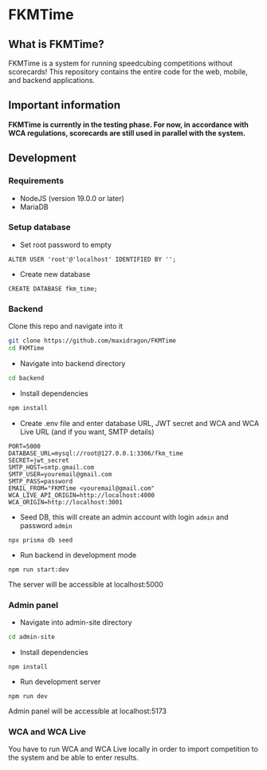 # FKMTime

## What is FKMTime?

FKMTime is a system for running speedcubing competitions without scorecards! This repository contains the entire code for the web, mobile, and backend applications. 

## Important information
**FKMTime is currently in the testing phase. For now, in accordance with WCA regulations, scorecards are still used in parallel with the system.**

## Development

### Requirements
- NodeJS (version 19.0.0 or later)
- MariaDB


### Setup database

- Set root password to empty
```
ALTER USER 'root'@'localhost' IDENTIFIED BY '';
```
- Create new database
```
CREATE DATABASE fkm_time;
```

### Backend

Clone this repo and navigate into it
```bash
git clone https://github.com/maxidragon/FKMTime
cd FKMTime
```

- Navigate into backend directory
```bash
cd backend
```

- Install dependencies
```bash
npm install
```

- Create .env file and enter database URL, JWT secret and WCA and WCA Live URL (and if you want, SMTP details)
```
PORT=5000
DATABASE_URL=mysql://root@127.0.0.1:3306/fkm_time
SECRET=jwt_secret
SMTP_HOST=smtp.gmail.com
SMTP_USER=youremail@gmail.com
SMTP_PASS=password
EMAIL_FROM="FKMTime <youremail@gmail.com"
WCA_LIVE_API_ORIGIN=http://localhost:4000
WCA_ORIGIN=http://localhost:3001
```

- Seed DB, this will create an admin account with login `admin` and password `admin`
```
npx prisma db seed
```

- Run backend in development mode
```
npm run start:dev
```

The server will be accessible at localhost:5000

### Admin panel

- Navigate into admin-site directory
```bash
cd admin-site
```

- Install dependencies
```
npm install
```

- Run development server
```
npm run dev
```

Admin panel will be accessible at localhost:5173

### WCA and WCA Live

You have to run WCA and WCA Live locally in order to import competition to the system and be able to enter results.

